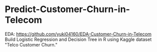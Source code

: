# Predict-Customer-Churn-in-Telecom
EDA: https://github.com/yuki04160/EDA-Customer-Churn-in-Telecom <br/>
Build Logistic Regression and Decision Tree in R using Kaggle dataset "Telco Customer Churn."
